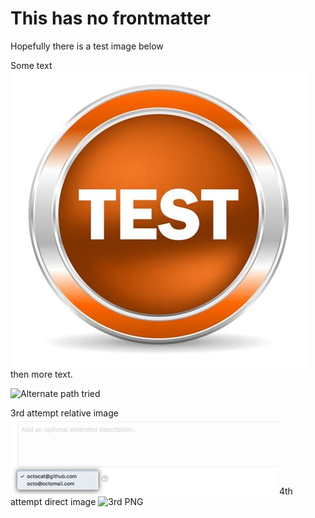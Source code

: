 # This has no frontmatter

Hopefully there is a test image below

Some text ![Alt Text this is a test message](./assets/test_image.jpg) then more text.

![Alternate path tried](/GitHubPages-Eval/assets/test_image.jpg)


3rd attempt relative image ![3rd PNG](./assets/test.png)
4th attempt direct image ![3rd PNG](/GitHubPages-Eval/assets/test.png)
